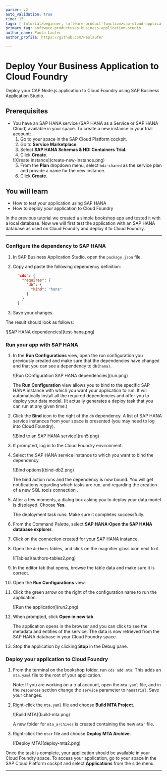 ```yaml
---
parser: v2
auto_validation: true
time: 15
tags: [ tutorial>beginner, software-product-function>sap-cloud-application-programming-model]
primary_tag: software-product>sap-business-application-studio
author_name: Paola Laufer
author_profile: https://github.com/Paolaufer

---
```


# Deploy Your Business Application to Cloud Foundry
<!-- description --> Deploy your CAP Node.js application to Cloud Foundry using SAP Business Application Studio.

## Prerequisites
 - You have an SAP HANA service (SAP HANA as a Service or SAP HANA Cloud) available in your space.
    To create a new instance in your trial account:
    1. Go to your space in the SAP Cloud Platform cockpit.
    2. Go to **Service Marketplace**.
    3. Select **SAP HANA Schemas & HDI Containers Trial**.
    4. Click **Create**.
    <!-- border -->![Create instance](create-new-instance.png)
    5. From the **Plan** dropdown menu, select `hdi-shared` as the service plan and provide a name for the new instance.
    6. Click **Create**.


## You will learn
  - How to test your application using SAP HANA
  - How to deploy your application to Cloud Foundry

  In the previous tutorial we created a simple bookshop app and tested it with a local database.  Now we will first test the application with an SAP HANA database as used on Cloud Foundry and deploy it to Cloud Foundry.


---

### Configure the dependency to SAP HANA


1. In SAP Business Application Studio, open the `package.json` file.

2. Copy and paste the following dependency definition:

    ```JSON
      "cds": {
        "requires": {
          "db": {
            "kind": "hana"
          }
        }
      }

    ```

3. Save your changes.

The result should look as follows:

<!-- border -->![SAP HANA dependencies](test-hana.png)



### Run your app with SAP HANA



1. In the **Run Configurations** view, open the run configuration you previously created and make sure that the dependencies have changed and that you can see a dependency to `db(hana)`.

    <!-- border -->![Run COnfiguration SAP HANA dependencies](run.png)

    The **Run Configuration** view allows you to bind to the specific SAP HANA instance with which you want your application to run. It will automatically install all the required dependencies and offer you to deploy your data model.  (It actually generates a deploy task that you can run at any given time.) 

2. Click the **Bind** icon to the right of the `db` dependency. A list of SAP HANA service instances from your space is presented (you may need to log into Cloud Foundry).

    <!-- border -->![Bind to an SAP HANA service](run5.png)

3. If prompted, log in to the Cloud Foundry environment. 

4.	Select the SAP HANA service instance to which you want to bind the dependency.

    <!-- border -->![Bind options](bind-db2.png)

      The bind action runs and the dependency is now bound. You will get notifications regarding which tasks are run, and regarding the creation of a new SQL tools connection .

5.	After a few moments, a dialog box asking you to deploy your data model is displayed. Choose **Yes**.  

    The deployment task runs. Make sure it completes successfully.

6.	From the Command Palette, select **SAP HANA:Open the SAP HANA database explorer**.

7.	Click on the connection created for your SAP HANA instance.

8.	Open the `Authors` tables, and click on the magnifier glass icon next to it.

    <!-- border -->![Tables](authors-tables2.png)

9. In the editor tab that opens, browse the table data and make sure it is correct.

10. Open the **Run Configurations** view.

11. Click the green arrow on the right of the configuration name to run the application.

    <!-- border -->![Run the application](run2.png)

12. When prompted, click **Open in new tab**.

    The application opens in the browser and you can click to see the metadata and entities of the service. The data is now retrieved from the SAP HANA database in your Cloud Foundry space.

13. Stop the application by clicking **Stop** in the Debug pane.




### Deploy your application to Cloud Foundry


1.	From the terminal on the bookshop folder, run `cds add mta`.
This adds an `mta.yaml` file to the root of your application.

    Note: If you are working on a trial account, open the `mta.yaml` file, and in the `resources` section change the `service` parameter to `hanatrial`. Save your changes.

2.	Right-click the `mta.yaml` file and choose **Build MTA Project**.

    <!-- border -->![Build MTA](build-mta.png)

      A new folder for `mta_archives` is created containing the new `mtar` file.

3. Right-click the `mtar` file and choose **Deploy MTA Archive**.

    <!-- border -->![Deploy MTA](deploy-mta2.png)

Once the task is complete, your application should be available in your Cloud Foundry space.
To access your application, go to your space in the SAP Cloud Platform cockpit and select **Applications** from the side menu.





---

